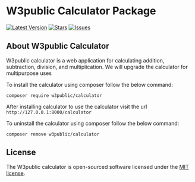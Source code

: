 W3public Calculator Package
===========================

[![Latest Version](https://img.shields.io/github/tag/w3public/laravel-package-calculator.svg?style=flat-square)](https://github.com/w3public/laravel-package-calculator/releases)
[![Stars](https://img.shields.io/github/stars/w3public/laravel-package-calculator.svg?style=flat-square)](https://github.com/w3public/laravel-package-calculator/stargazers)
[![Issues](https://img.shields.io/github/issues/w3public/laravel-package-calculator.svg?style=flat-square)](https://github.com/w3public/laravel-package-calculator/issues)

## About W3public Calculator

W3public calculator is a web application for calculating addition, subtraction, division, and multiplication. We will upgrade the calculator for multipurpose uses

To install the calculator using composer follow the below command:  

`composer require w3public/calculator`

After installing calculator to use the calculator visit the url `http://127.0.0.1:8000/calculator` 

To uninstall the calculator using composer follow the below command:

`composer remove w3public/calculator`

## License

The W3public calculator is open-sourced software licensed under the [MIT license](https://opensource.org/licenses/MIT).
